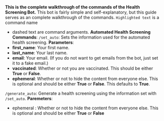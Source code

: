 **This is the complete walkthrough of the commands of the Health Screening Bot.**
This bot is fairly simple and self-explanatory, but this guide serves as an complete walkthrough of the commands.
`Highlighted text` is a command name
- dashed text are command arguments.
__**Automated Health Screening Commands**__:
`/set_auto`: Sets the information used for the automated health screening.
__Parameters__:
- **first_name**: Your first name.
- **last_name**: Your last name.
- **email**: Your email. (If you do not want to get emails from the bot, just set it to a fake email.)
- **vaccinated**: Whether or not you are vaccinated. This should be either __True__ or __False__.
- **ephemeral**: Whether or not to hide the content from everyone else. This is optional and should be either __True__ or __False__. This defaults to __True__.

`/generate_auto`: Generate a health screening using the information set with `/set_auto`.
__Paremeters__:
- ephemeral : Whether or not to hide the content from everyone else. This is optional and should be either __True__ or __False__
